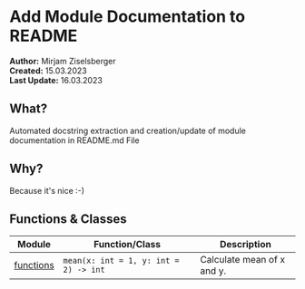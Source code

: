 # Add Module Documentation to README

**Author:** Mirjam Ziselsberger  
**Created:** 15.03.2023  
**Last Update:** 16.03.2023

## What?
Automated docstring extraction and creation/update of module documentation in README.md File

## Why?
Because it's nice :-)

## Functions & Classes  
| Module | Function/Class | Description |
| --- | --- | --- |
| [functions](./src/functions.py) | `mean(x: int = 1, y: int = 2) -> int` | Calculate mean of x and y. |
